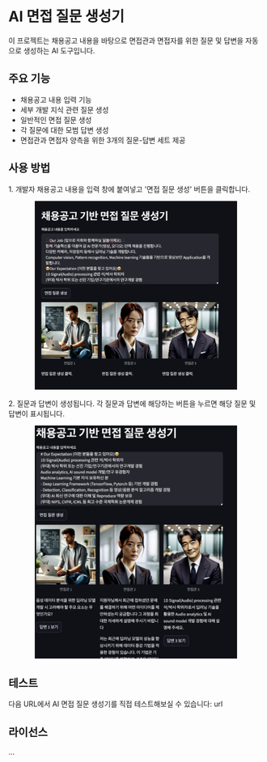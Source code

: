 # AI 면접 질문 생성기

이 프로젝트는 채용공고 내용을 바탕으로 면접관과 면접자를 위한 질문 및 답변을 자동으로 생성하는 AI 도구입니다.

## 주요 기능

- 채용공고 내용 입력 기능
- 세부 개발 지식 관련 질문 생성
- 일반적인 면접 질문 생성
- 각 질문에 대한 모범 답변 생성
- 면접관과 면접자 양측을 위한 3개의 질문-답변 세트 제공

## 사용 방법

<p>1. 개발자 채용공고 내용을 입력 창에 붙여넣고 '면접 질문 생성' 버튼을 클릭합니다.</p>

<div align="center">
    <img src="images/basic_image.png" alt="기본 화면 이미지" width="400"/>
</div>

<p>2. 질문과 답변이 생성됩니다. 각 질문과 답변에 해당하는 버튼을 누르면 해당 질문 및 답변이 표시됩니다.</p>

<div align="center">
    <img src="images/make_question.png" alt="생성된 화면 이미지" width="400"/>
</div>

## 테스트

다음 URL에서 AI 면접 질문 생성기를 직접 테스트해보실 수 있습니다: url

## 라이선스

...